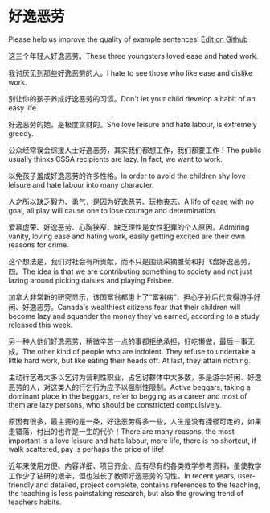 # 好逸恶劳

Please help us improve the quality of example sentences! [Edit on Github](https://github.com/jiyushe/jiyu-example-sentence-source/blob/main/chinese/haoyiwulao.md)

<p><span class="chinese">这三个年轻人好逸恶劳。</span><span class="english">These three youngsters loved ease and hated work.</span></p>

<p><span class="chinese">我讨厌见到那些好逸恶劳的人。</span><span class="english">I hate to see those who like ease and dislike work.</span></p>

<p><span class="chinese">别让你的孩子养成好逸恶劳的习惯。</span><span class="english">Don't let your child develop a habit of an easy life.</span></p>

<p><span class="chinese">好逸恶劳的她，是极度贪财的。</span><span class="english">She love leisure and hate labour, is extremely greedy.</span></p>

<p><span class="chinese">公众经常误会综援人士好逸恶劳，其实我们都想工作，我们都要工作！</span><span class="english">The public usually thinks CSSA recipients are lazy. In fact, we want to work.</span></p>

<p><span class="chinese">以免孩子羞成好逸恶劳的许多性格。</span><span class="english">In order to avoid the children shy love leisure and hate labour into many character.</span></p>

<p><span class="chinese">人之所以缺乏毅力、勇气，是因为好逸恶劳、玩物丧志。</span><span class="english">A life of ease with no goal, all play will cause one to lose courage and determination.</span></p>

<p><span class="chinese">爱慕虚荣、好逸恶劳、心胸狭窄、缺乏理性是女性犯罪的个人原因。</span><span class="english">Admiring vanity, loving ease and hating work, easily getting excited are their own reasons for crime.</span></p>

<p><span class="chinese">这个想法是，我们对社会有所贡献，而不只是围绕采摘雏菊和打飞盘好逸恶劳，四。</span><span class="english">The idea is that we are contributing something to society and not just lazing around picking daisies and playing Frisbee.</span></p>

<p><span class="chinese">加拿大非常新的研究显示，该国富翁都患上了“富裕病”，担心子孙后代变得游手好闲、好逸恶劳。</span><span class="english">Canada's wealthiest citizens fear that their children will become lazy and squander the money they've earned, according to a study released this week.</span></p>

<p><span class="chinese">另一种人他们好逸恶劳，稍微辛苦一点的事都拒绝承担，好吃懒做，最后一事无成。</span><span class="english">The other kind of people who are indolent. They refuse to undertake a little hard work, but like eating their heads off. At last, they attain nothing.</span></p>

<p><span class="chinese">主动行乞者大多以乞讨为营利性职业，占乞讨群体中大多数，多是游手好闲、好逸恶劳的人，对这类人的行乞行为应予以强制性限制。</span><span class="english">Active beggars, taking a dominant place in the beggars, refer to begging as a career and most of them are lazy persons, who should be constricted compulsively.</span></p>

<p><span class="chinese">原因有很多，最主要的是一条，好逸恶劳得多一些，人生是没有捷径可走的，如果走错落，付出的也许是一生的代价！</span><span class="english">There are many reasons, the most important is a love leisure and hate labour, more life, there is no shortcut, if walk scattered, pay is perhaps the price of life!</span></p>

<p><span class="chinese">近年来使用方便、内容详细、项目齐全、应有尽有的各类教学参考资料，虽使教学工作少了钻研的艰辛，但也滋长了教师好逸恶劳的习性。</span><span class="english">In recent years, user-friendly and detailed, project complete, contains references to the teaching, the teaching is less painstaking research, but also the growing trend of teachers habits.</span></p>

